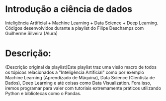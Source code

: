 # Introdução a ciência de dados
Inteligência Artificial + Machine Learning + Data Science + Deep Learning. Códigos desenvolvidos durante a playlist do Filipe Deschamps com Guilherme Silveira (Alura)

# Descrição:
(Descrição original da playlist)Este playlist traz uma visão macro de todos os tópicos relacionados a "Inteligência Artificial" como por exemplo Machine Learning (Aprendizado de Máquina), Data Science (Cientista de Dados), Deep Learning e até coisas como Data Visualization. Fora isso, iremos programar para valer com tutoriais extremamente práticos utilizando Python e bibliotecas como o Pandas.